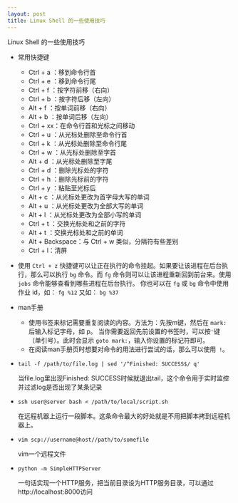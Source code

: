 ```yaml
---
layout: post
title: Linux Shell 的一些使用技巧
---
```


Linux Shell 的一些使用技巧

* 常用快捷键
    - Ctrl + a ：移到命令行首
	- Ctrl + e ：移到命令行尾
	- Ctrl + f ：按字符前移（右向）
	- Ctrl + b ：按字符后移（左向）
	- Alt + f ：按单词前移（右向）
	- Alt + b ：按单词后移（左向）
	- Ctrl + xx：在命令行首和光标之间移动
	- Ctrl + u ：从光标处删除至命令行首
	- Ctrl + k ：从光标处删除至命令行尾
	- Ctrl + w ：从光标处删除至字首
	- Alt + d ：从光标处删除至字尾
	- Ctrl + d ：删除光标处的字符
	- Ctrl + h ：删除光标前的字符
	- Ctrl + y ：粘贴至光标后
	- Alt + c ：从光标处更改为首字母大写的单词
	- Alt + u ：从光标处更改为全部大写的单词
	- Alt + l ：从光标处更改为全部小写的单词
	- Ctrl + t ：交换光标处和之前的字符
	- Alt + t ：交换光标处和之前的单词
	- Alt + Backspace：与 Ctrl + w 类似，分隔符有些差别
	- Ctrl + l：清屏
* 使用 `Ctrl + z` 快捷键可以让正在执行的命令挂起。如果要让该进程在后台执行，那么可以执行 `bg` 命令。而 `fg` 命令则可以让该进程重新回到前台来。使用 `jobs` 命令能够查看到哪些进程在后台执行。 你也可以在 `fg` 或 `bg` 命令中使用作业 id，如： `fg %12` 又如： `bg %37`
* man手册
	* 使用书签来标记需要重复阅读的内容。方法为：先按m键，然后在 `mark:` 后输入标记字母，如 p。 当你需要返回先前设置的书签时，可以按` ' `键（单引号）。此时会显示 `goto mark:`，输入你设置的标记符即可。
	* 在阅读man手册页时想要对命令的用法进行尝试的话，那么可以使用` !`。
* `tail -f /path/to/file.log | sed '/^Finished: SUCCESS$/ q' `

    当file.log里出现Finished: SUCCESS时候就退出tail，这个命令用于实时监控并过滤log是否出现了某条记录
* `ssh user@server bash < /path/to/local/script.sh `

    在远程机器上运行一段脚本。这条命令最大的好处就是不用把脚本拷到远程机器上。
* `vim scp://username@host//path/to/somefile`

    vim一个远程文件

* `python -m SimpleHTTPServer`

    一句话实现一个HTTP服务，把当前目录设为HTTP服务目录，可以通过http://localhost:8000访问
